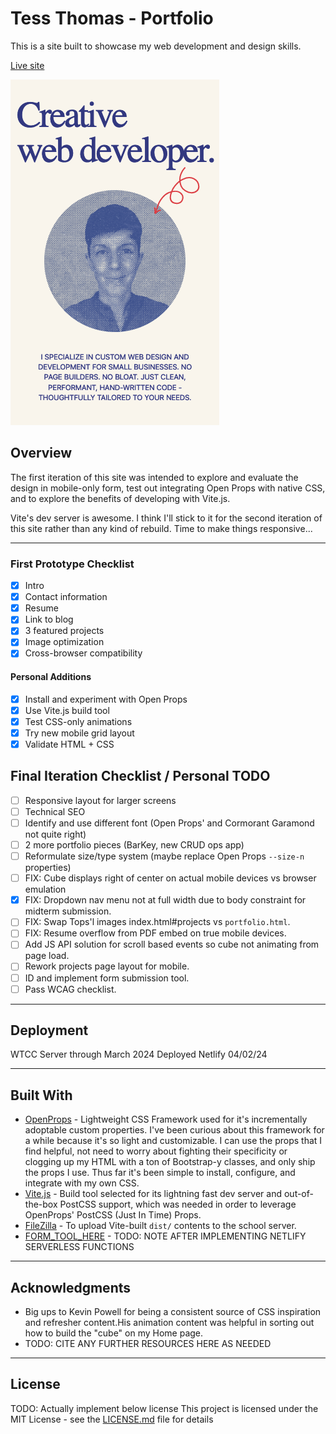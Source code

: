 # Tess Thomas - Portfolio

This is a site built to showcase my web development and design skills.

[Live site](https://tessthomas.com)

![Home page intro](/public/assets/home-snip.png)

## Overview

The first iteration of this site was intended to explore and evaluate the design in mobile-only form, test out integrating Open Props with native CSS, and to explore the benefits of developing with Vite.js.

Vite's dev server is awesome. I think I'll stick to it for the second iteration of this site rather than any kind of rebuild. Time to make things responsive...

---

### First Prototype Checklist

- [x] Intro
- [x] Contact information
- [x] Resume
- [x] Link to blog
- [x] 3 featured projects
- [x] Image optimization
- [x] Cross-browser compatibility

#### Personal Additions

- [x] Install and experiment with Open Props
- [x] Use Vite.js build tool
- [x] Test CSS-only animations
- [x] Try new mobile grid layout
- [x] Validate HTML + CSS

## Final Iteration Checklist / Personal TODO

- [ ] Responsive layout for larger screens
- [ ] Technical SEO
- [ ] Identify and use different font (Open Props' and Cormorant Garamond not quite right)
- [ ] 2 more portfolio pieces (BarKey, new CRUD ops app)
- [ ] Reformulate size/type system (maybe replace Open Props `--size-n` properties)
- [ ] FIX: Cube displays right of center on actual mobile devices vs browser emulation
- [x] FIX: Dropdown nav menu not at full width due to body constraint for midterm submission.
- [ ] FIX: Swap Tops'l images index.html#projects vs `portfolio.html`.
- [ ] FIX: Resume overflow from PDF embed on true mobile devices.
- [ ] Add JS API solution for scroll based events so cube not animating from page load.
- [ ] Rework projects page layout for mobile.
- [ ] ID and implement form submission tool.
- [ ] Pass WCAG checklist.

---

## Deployment

WTCC Server through March 2024
Deployed Netlify 04/02/24

---

## Built With

- [OpenProps](https://open-props.style/) - Lightweight CSS Framework used for it's incrementally adoptable custom properties. I've been curious about this framework for a while because it's so light and customizable. I can use the props that I find helpful, not need to worry about fighting their specificity or clogging up my HTML with a ton of Bootstrap-y classes, and only ship the props I use. Thus far it's been simple to install, configure, and integrate with my own CSS.
- [Vite.js](https://vitejs.dev/guide/) - Build tool selected for its lightning fast dev server and out-of-the-box PostCSS support, which was needed in order to leverage OpenProps' PostCSS (Just In Time) Props.
- [FileZilla](https://filezilla-project.org/) - To upload Vite-built `dist/` contents to the school server.
- [FORM_TOOL_HERE](#) - TODO: NOTE AFTER IMPLEMENTING NETLIFY SERVERLESS FUNCTIONS

---

## Acknowledgments

- Big ups to Kevin Powell for being a consistent source of CSS inspiration and refresher content.His animation content was helpful in sorting out how to build the "cube" on my Home page.
- TODO: CITE ANY FURTHER RESOURCES HERE AS NEEDED

---

## License

TODO: Actually implement below license
This project is licensed under the MIT License - see the [LICENSE.md](LICENSE.md) file for details
